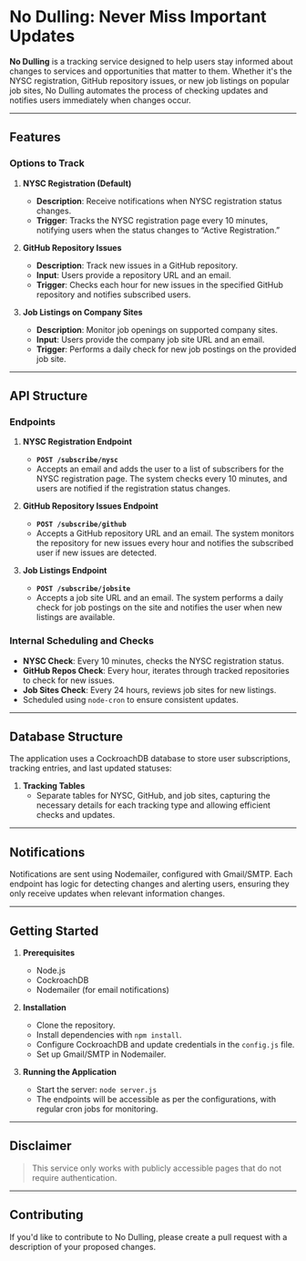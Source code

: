 # No Dulling: Never Miss Important Updates

**No Dulling** is a tracking service designed to help users stay informed about changes to services and opportunities that matter to them. Whether it's the NYSC registration, GitHub repository issues, or new job listings on popular job sites, No Dulling automates the process of checking updates and notifies users immediately when changes occur.

---

## Features

### Options to Track

1. **NYSC Registration (Default)**
   - **Description**: Receive notifications when NYSC registration status changes.
   - **Trigger**: Tracks the NYSC registration page every 10 minutes, notifying users when the status changes to “Active Registration.”

2. **GitHub Repository Issues**
   - **Description**: Track new issues in a GitHub repository.
   - **Input**: Users provide a repository URL and an email.
   - **Trigger**: Checks each hour for new issues in the specified GitHub repository and notifies subscribed users.

3. **Job Listings on Company Sites**
   - **Description**: Monitor job openings on supported company sites.
   - **Input**: Users provide the company job site URL and an email.
   - **Trigger**: Performs a daily check for new job postings on the provided job site.
---

## API Structure

### Endpoints

1. **NYSC Registration Endpoint**
   - **`POST /subscribe/nysc`**
   - Accepts an email and adds the user to a list of subscribers for the NYSC registration page. The system checks every 10 minutes, and users are notified if the registration status changes.

2. **GitHub Repository Issues Endpoint**
   - **`POST /subscribe/github`**
   - Accepts a GitHub repository URL and an email. The system monitors the repository for new issues every hour and notifies the subscribed user if new issues are detected.

3. **Job Listings Endpoint**
   - **`POST /subscribe/jobsite`**
   - Accepts a job site URL and an email. The system performs a daily check for job postings on the site and notifies the user when new listings are available.

### Internal Scheduling and Checks
   - **NYSC Check**: Every 10 minutes, checks the NYSC registration status.
   - **GitHub Repos Check**: Every hour, iterates through tracked repositories to check for new issues.
   - **Job Sites Check**: Every 24 hours, reviews job sites for new listings.
   - Scheduled using `node-cron` to ensure consistent updates.

---

## Database Structure

The application uses a CockroachDB database to store user subscriptions, tracking entries, and last updated statuses:
1. **Tracking Tables**
   - Separate tables for NYSC, GitHub, and job sites, capturing the necessary details for each tracking type and allowing efficient checks and updates.

---

## Notifications

Notifications are sent using Nodemailer, configured with Gmail/SMTP. Each endpoint has logic for detecting changes and alerting users, ensuring they only receive updates when relevant information changes.

---

## Getting Started

1. **Prerequisites**
   - Node.js
   - CockroachDB
   - Nodemailer (for email notifications)

2. **Installation**
   - Clone the repository.
   - Install dependencies with `npm install`.
   - Configure CockroachDB and update credentials in the `config.js` file.
   - Set up Gmail/SMTP in Nodemailer.

3. **Running the Application**
   - Start the server: `node server.js`
   - The endpoints will be accessible as per the configurations, with regular cron jobs for monitoring.

---

## Disclaimer

> This service only works with publicly accessible pages that do not require authentication.

---

## Contributing

If you'd like to contribute to No Dulling, please create a pull request with a description of your proposed changes.